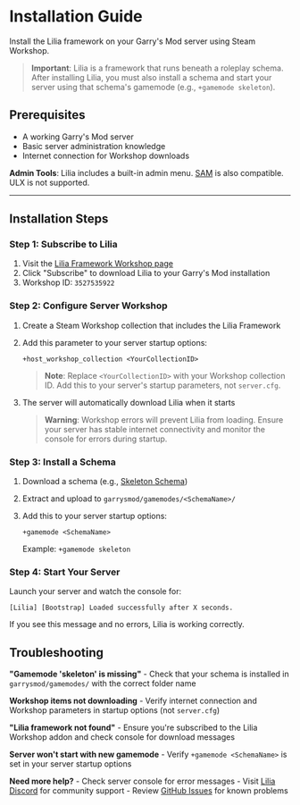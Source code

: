 # Installation Guide

Install the Lilia framework on your Garry's Mod server using Steam Workshop.

> **Important**: Lilia is a framework that runs beneath a roleplay schema. After installing Lilia, you must also install a schema and start your server using that schema's gamemode (e.g., `+gamemode skeleton`).

## Prerequisites

* A working Garry's Mod server
* Basic server administration knowledge
* Internet connection for Workshop downloads

**Admin Tools**: Lilia includes a built-in admin menu. [SAM](https://www.gmodstore.com/market/view/sam) is also compatible. ULX is not supported.

---

## Installation Steps

### Step 1: Subscribe to Lilia

1. Visit the [Lilia Framework Workshop page](https://steamcommunity.com/sharedfiles/filedetails/?id=3527535922)
2. Click "Subscribe" to download Lilia to your Garry's Mod installation
3. Workshop ID: `3527535922`

### Step 2: Configure Server Workshop

1. Create a Steam Workshop collection that includes the Lilia Framework
2. Add this parameter to your server startup options:

   ```plaintext
   +host_workshop_collection <YourCollectionID>
   ```

   > **Note**: Replace `<YourCollectionID>` with your Workshop collection ID. Add this to your server's startup parameters, not `server.cfg`.

3. The server will automatically download Lilia when it starts

   > **Warning**: Workshop errors will prevent Lilia from loading. Ensure your server has stable internet connectivity and monitor the console for errors during startup.

### Step 3: Install a Schema

1. Download a schema (e.g., [Skeleton Schema](https://github.com/LiliaFramework/Skeleton))
2. Extract and upload to `garrysmod/gamemodes/<SchemaName>/`
3. Add this to your server startup options:

   ```plaintext
   +gamemode <SchemaName>
   ```

   Example: `+gamemode skeleton`

### Step 4: Start Your Server

Launch your server and watch the console for:

```plaintext
[Lilia] [Bootstrap] Loaded successfully after X seconds.
```

If you see this message and no errors, Lilia is working correctly.

## Troubleshooting

**"Gamemode 'skeleton' is missing"** - Check that your schema is installed in `garrysmod/gamemodes/` with the correct folder name

**Workshop items not downloading** - Verify internet connection and Workshop parameters in startup options (not `server.cfg`)

**"Lilia framework not found"** - Ensure you're subscribed to the Lilia Workshop addon and check console for download messages

**Server won't start with new gamemode** - Verify `+gamemode <SchemaName>` is set in your server startup options

**Need more help?** - Check server console for error messages - Visit [Lilia Discord](https://discord.gg/esCRH5ckbQ) for community support - Review [GitHub Issues](https://github.com/LiliaFramework/Lilia/issues) for known problems
